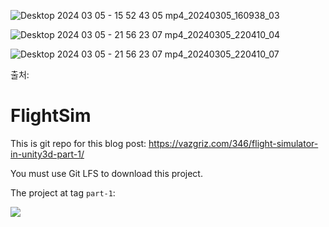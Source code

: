 

![Desktop 2024 03 05 - 15 52 43 05 mp4_20240305_160938_03](https://github.com/daev681/FlightSim-unity3D/assets/54939319/c8ad4115-e8cb-40a6-bd39-c11388c443bc)


![Desktop 2024 03 05 - 21 56 23 07 mp4_20240305_220410_04](https://github.com/daev681/FlightSim-unity3D/assets/54939319/681bcee4-6ea1-4c56-99a3-84825bd39d42)




![Desktop 2024 03 05 - 21 56 23 07 mp4_20240305_220410_07](https://github.com/daev681/FlightSim-unity3D/assets/54939319/1bf77284-adc2-4537-a36e-71026a2defcb)





출처:

# FlightSim

This is git repo for this blog post: https://vazgriz.com/346/flight-simulator-in-unity3d-part-1/

You must use Git LFS to download this project.

The project at tag `part-1`:

![](https://vazgriz.com/wp-content/uploads/2021/01/part-1-1024x575.png)
